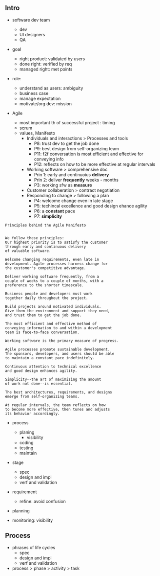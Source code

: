 
## Intro
- software dev team
  - dev
  - UI designers
  - QA

- goal
  - right product: validated by users
  - done right: verified by req
  - managed right: met points

- role:
  - understand as users: ambiguity
  - business case
  - manage expectation
  - motivate/org dev: mission
  

- Agile
  - most important th of successful project : timing 
  - scrum
  - values, Manifesto
    - Individuals and interactions > Processes and tools
      - P8: trust dev to get the job done
      - P9: best design from self-organizing team
      - P11: f2f conversation is most efficient and effective for conveying info
      - P12: reflects on how to be more effective at regular intervals
    - Working software > comprehensive doc
      - Prin 1: early and continuoius **delivery**
      - Prin 2: deliver **frequently** weeks - months
      - P3: working sfw as **measure**
    - Customer collaberation > contract negotiation
    - Responding to change > following a plan
      - P4: welcome change even in late stage
      - P5: techincal excellence and good design ehance agility
      - P6: a **constant** pace
      - P7: **simplicity**
```
Principles behind the Agile Manifesto


We follow these principles:
Our highest priority is to satisfy the customer
through early and continuous delivery
of valuable software.

Welcome changing requirements, even late in
development. Agile processes harness change for
the customer's competitive advantage.

Deliver working software frequently, from a
couple of weeks to a couple of months, with a
preference to the shorter timescale.

Business people and developers must work
together daily throughout the project.

Build projects around motivated individuals.
Give them the environment and support they need,
and trust them to get the job done.

The most efficient and effective method of
conveying information to and within a development
team is face-to-face conversation.

Working software is the primary measure of progress.

Agile processes promote sustainable development.
The sponsors, developers, and users should be able
to maintain a constant pace indefinitely.

Continuous attention to technical excellence
and good design enhances agility.

Simplicity--the art of maximizing the amount
of work not done--is essential.

The best architectures, requirements, and designs
emerge from self-organizing teams.

At regular intervals, the team reflects on how
to become more effective, then tunes and adjusts
its behavior accordingly.
```


- process
  - planing
    - visibility
  - coding
  - testing
  - maintain

- stage
  - spec
  - design and impl
  - verf and validation

- requirement
  - refine: avoid confusion
- planning
- monitoring: visibility


## Process
- phrases of life cycles
  - spec
  - design and impl
  - verf and validation
- process > phase > activity > task






